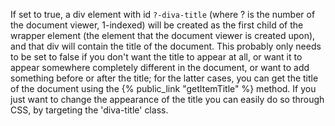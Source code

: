 If set to true, a div element with id `?-diva-title` (where ? is the number of
the document viewer, 1-indexed) will be created as the first child of the
wrapper element (the element that the document viewer is created upon), and
that div will contain the title of the document. This probably only needs to be
set to false if you don't want the title to appear at all, or want it to appear
somewhere completely different in the document, or want to add something before
or after the title; for the latter cases, you can get the title of the document
using the {% public_link "getItemTitle" %} method. If you just want to
change the appearance of the title you can easily do so through CSS, by
targeting the 'diva-title' class.
